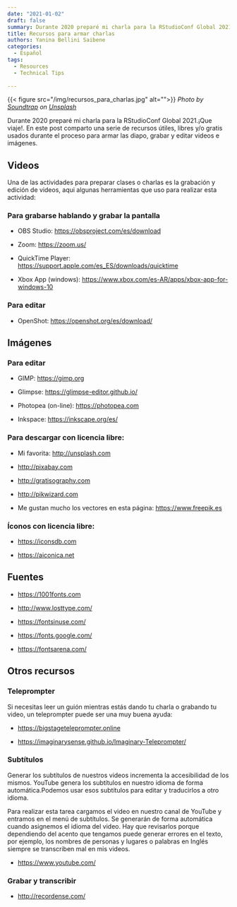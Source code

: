 ```yaml
---
date: "2021-01-02"
draft: false
summary: Durante 2020 preparé mi charla para la RStudioConf Global 2021.¡Que viaje!. En este post comparto una serie de recursos útiles usados durante el proceso. 
title: Recursos para armar charlas
authors: Yanina Bellini Saibene
categories:
  - Español
tags: 
  - Resources
  - Technical Tips
  
---
```


{{< figure src="/img/recursos_para_charlas.jpg" alt="">}}
*<span>Photo by <a href="https://unsplash.com/@soundtrap?utm_source=unsplash&amp;utm_medium=referral&amp;utm_content=creditCopyText">Soundtrap</a> on <a href="https://unsplash.com/?utm_source=unsplash&amp;utm_medium=referral&amp;utm_content=creditCopyText">Unsplash</a></span>*

Durante 2020 preparé mi charla para la RStudioConf Global 2021.¡Que viaje!. En este post comparto una serie de recursos útiles, libres y/o gratis usados durante el proceso para armar las diapo, grabar y editar videos e imágenes.

## Videos

Una de las actividades para preparar clases o charlas es la grabación y edición de videos, aqui algunas herramientas que uso para realizar esta actividad:

### Para grabarse hablando y grabar la pantalla

* OBS Studio: https://obsproject.com/es/download

* Zoom: https://zoom.us/

* QuickTime Player: https://support.apple.com/es_ES/downloads/quicktime

* Xbox App (windows): https://www.xbox.com/es-AR/apps/xbox-app-for-windows-10

### Para editar

* OpenShot: https://openshot.org/es/download/


## Imágenes

### Para editar

* GIMP: https://gimp.org

* Glimpse: https://glimpse-editor.github.io/

* Photopea (on-line): https://photopea.com

* Inkspace: https://inkscape.org/es/

### Para descargar con licencia libre:

* Mi favorita: http://unsplash.com

* http://pixabay.com

* http://gratisography.com

* http://pikwizard.com

* Me gustan mucho los vectores en esta página: https://www.freepik.es

### Íconos con licencia libre:

* https://iconsdb.com

* https://aiconica.net

## Fuentes 

* https://1001fonts.com

* http://www.losttype.com/

* https://fontsinuse.com/

* https://fonts.google.com/

* https://fontsarena.com/

## Otros recursos

### Teleprompter

Si necesitas leer un guión mientras estás dando tu charla o grabando tu video, un teleprompter puede ser una muy buena ayuda:

* https://bigstageteleprompter.online

* https://imaginarysense.github.io/Imaginary-Teleprompter/

### Subtítulos

Generar los subtítulos de nuestros videos incrementa la accesibilidad de los mismos.  YouTube genera los subtítulos en nuestro idioma de forma automática.Podemos usar esos subtítulos para editar y traducirlos a otro idioma.

Para realizar esta tarea cargamos el video en nuestro canal de YouTube y entramos en el menú de subtítulos. Se generarán de forma automática cuando asignemos el idioma del video.  Hay que revisarlos porque dependiendo del acento que tengamos puede generar errores en el texto, por ejemplo, los nombres de personas y lugares o palabras en Inglés siempre se transcriben mal en mis videos.

* https://www.youtube.com/ 

### Grabar y transcribir

* http://recordense.com/
